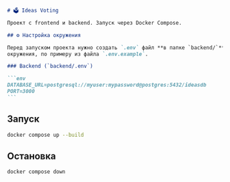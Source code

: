 ````markdown
# 🗳️ Ideas Voting

Проект с frontend и backend. Запуск через Docker Compose.

## ⚙️ Настройка окружения

Перед запуском проекта нужно создать `.env` файл **в папке `backend/`** и указать в нём переменные
окружения, по примеру из файла `.env.example`.

### Backend (`backend/.env`)

```env
DATABASE_URL=postgresql://myuser:mypassword@postgres:5432/ideasdb
PORT=3000
```
````

## Запуск

```bash
docker compose up --build
```

## Остановка

```bash
docker compose down
```

```

```
